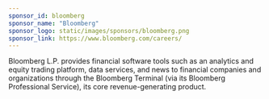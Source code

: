 ```yaml
---
sponsor_id: bloomberg
sponsor_name: "Bloomberg"
sponsor_logo: static/images/sponsors/bloomberg.png
sponsor_link: https://www.bloomberg.com/careers/
---
```

Bloomberg L.P. provides financial software tools such as an analytics and equity trading platform, data services, and news to financial companies and organizations through the Bloomberg Terminal (via its Bloomberg Professional Service), its core revenue-generating product.